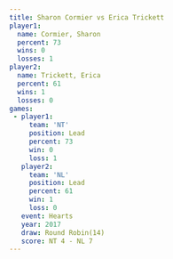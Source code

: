 ```yaml
---
title: Sharon Cormier vs Erica Trickett
player1:               
  name: Cormier, Sharon
  percent: 73          
  wins: 0              
  losses: 1            
player2:               
  name: Trickett, Erica
  percent: 61          
  wins: 1              
  losses: 0            
games:
 - player1:        
     team: 'NT'    
     position: Lead
     percent: 73   
     win: 0        
     loss: 1       
   player2:        
     team: 'NL'    
     position: Lead
     percent: 61   
     win: 1        
     loss: 0       
   event: Hearts        
   year: 2017           
   draw: Round Robin(14)
   score: NT 4 - NL 7   
---
```

